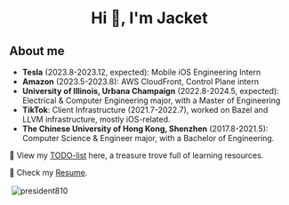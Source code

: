 <h1 align="center">Hi 👋, I'm Jacket</h1>
<p align="left">
</p>

## About me
- **Tesla** (2023.8-2023.12, expected): Mobile iOS Engineering Intern
- **Amazon** (2023.5-2023.8): AWS CloudFront, Control Plane intern
- **University of Illinois, Urbana Champaign** (2022.8-2024.5, expected): Electrical & Computer Engineering major, with a Master of Engineering
- **TikTok**: Client Infrastructure (2021.7-2022.7), worked on Bazel and LLVM infrastructure, mostly iOS-related.
- **The Chinese University of Hong Kong, Shenzhen** (2017.8-2021.5): Computer Science & Engineer major, with a Bachelor of Engineering.

💬 View my [TODO-list](https://qo0rpw16is.larksuite.com/docx/Iqp4djbEWoavRzxtS2Eu0WY3sfb) here, a treasure trove full of learning resources.

📄 Check my [Resume](https://github.com/PRESIDENT810/PRESIDENT810/blob/main/Resume.pdf).


<p>&nbsp;<img align="center" src="https://github-readme-stats.vercel.app/api?username=president810&show_icons=true&locale=en&count_private=true&theme=cobalt" alt="president810" /></p>
